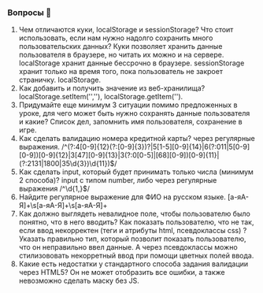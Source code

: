 ### Вопросы 💎

1. Чем отличаются куки, localStorage и sessionStorage? Что стоит использовать, если нам нужно надолго сохранить много пользовательских данных?
Куки позволяет хранить данные пользователя в браузере, но читать их можно и на сервере. localStorage хранит данные бессрочно в браузере. sessionStorage хранит только на время того, пока пользователь не закроет страничку. 
localStorage.
2. Как добавить и получить значение из веб-хранилища? localStorage.setItem('',''), localStorage.getItem('').
3. Придумайте еще минимум 3 ситуации помимо предложенных в уроке, для чего может быть нужно сохранять данные пользователя и какие? 
Список дел, запомнить имя пользователя, сохранение в игре.    
4. Как сделать валидацию номера кредитной карты? через регулярные выражения. /^(?:4[0-9]{12}(?:[0-9]{3})?|5[1-5][0-9]{14}|6(?:011|5[0-9][0-9])[0-9]{12}|3[47][0-9]{13}|3(?:0[0-5]|[68][0-9])[0-9]{11}|(?:2131|1800|35\d{3})\d{11})$/
5. Как сделать input, который будет принимать только числа (минимум 2 способа)? input с типом number, либо через регулярные выражения /^\d{1,}$/
6. Найдите регулярное выражение для ФИО на русском языке. [а-яА-Я]+\s[а-яА-Я]+\s[а-яА-Я]+
7. Как должно выглядеть невалидное поле, чтобы пользователю было понятно, что в него вводить? Как показать пользователю, что не так, если ввод некорректен (теги и атрибуты html, псевдоклассы css) ? Указать правильно тип, который позволит показать пользователю, что он неправильно ввел данные. А через псевдоклассы можно стилизововать некорретный ввод при помощи цветных полей ввода.
8. Какие есть недостатки у стандартного способа задания валидации через HTML5? Он не может отобразить все ошибки, а также невозможно сделать маску без JS.